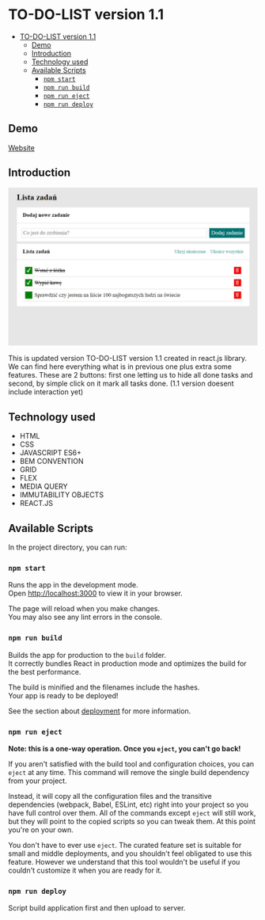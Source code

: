 # TO-DO-LIST version 1.1

- [TO-DO-LIST version 1.1](#to-do-list-version-11)
  - [Demo](#demo)
  - [Introduction](#introduction)
  - [Technology used](#technology-used)
  - [Available Scripts](#available-scripts)
    - [`npm start`](#npm-start)
    - [`npm run build`](#npm-run-build)
    - [`npm run eject`](#npm-run-eject)
    - [`npm run deploy`](#npm-run-deploy)

## Demo

[Website](https://przemek0000.github.io/Module-8/)

## Introduction

![titleImage](public/to-do-list.jpg)

This is updated version TO-DO-LIST version 1.1 created in react.js library. We can find here everything what is in previous one plus extra some features. These are 2 buttons: first one letting us to hide all done tasks and second, by simple click on it mark all tasks done. (1.1 version doesent include interaction yet)

## Technology used

- HTML
- CSS
- JAVASCRIPT ES6+
- BEM CONVENTION
- GRID
- FLEX
- MEDIA QUERY
- IMMUTABILITY OBJECTS
- REACT.JS

## Available Scripts

In the project directory, you can run:

### `npm start`

Runs the app in the development mode.\
Open [http://localhost:3000](http://localhost:3000) to view it in your browser.

The page will reload when you make changes.\
You may also see any lint errors in the console.
### `npm run build`

Builds the app for production to the `build` folder.\
It correctly bundles React in production mode and optimizes the build for the best performance.

The build is minified and the filenames include the hashes.\
Your app is ready to be deployed!

See the section about [deployment](https://facebook.github.io/create-react-app/docs/deployment) for more information.

### `npm run eject`

**Note: this is a one-way operation. Once you `eject`, you can't go back!**

If you aren't satisfied with the build tool and configuration choices, you can `eject` at any time. This command will remove the single build dependency from your project.

Instead, it will copy all the configuration files and the transitive dependencies (webpack, Babel, ESLint, etc) right into your project so you have full control over them. All of the commands except `eject` will still work, but they will point to the copied scripts so you can tweak them. At this point you're on your own.

You don't have to ever use `eject`. The curated feature set is suitable for small and middle deployments, and you shouldn't feel obligated to use this feature. However we understand that this tool wouldn't be useful if you couldn't customize it when you are ready for it.

### `npm run deploy`

Script build application first and then upload to server. 
